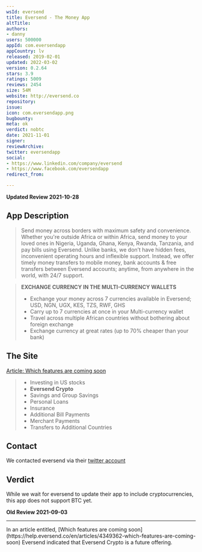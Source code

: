 ```yaml
---
wsId: eversend
title: Eversend - The Money App
altTitle: 
authors:
- danny
users: 500000
appId: com.eversendapp
appCountry: lv
released: 2019-02-01
updated: 2022-03-02
version: 0.2.64
stars: 3.9
ratings: 5009
reviews: 2454
size: 54M
website: http://eversend.co
repository: 
issue: 
icon: com.eversendapp.png
bugbounty: 
meta: ok
verdict: nobtc
date: 2021-11-01
signer: 
reviewArchive: 
twitter: eversendapp
social:
- https://www.linkedin.com/company/eversend
- https://www.facebook.com/eversendapp
redirect_from: 

---
```


**Updated Review 2021-10-28**

## App Description

> Send money across borders with maximum safety and convenience. Whether you're outside Africa or within Africa, send money to your loved ones in Nigeria, Uganda, Ghana, Kenya, Rwanda, Tanzania, and pay bills using Eversend. Unlike banks, we don’t have hidden fees, inconvenient operating hours and inflexible support. Instead, we offer timely money transfers to mobile money, bank accounts & free transfers between Eversend accounts; anytime, from anywhere in the world, with 24/7 support.

> **EXCHANGE CURRENCY IN THE MULTI-CURRENCY WALLETS**
> - Exchange your money across 7 currencies available in Eversend; USD, NGN, UGX, KES, TZS, RWF, GHS
> - Carry up to 7 currencies at once in your Multi-currency wallet
> - Travel across multiple African countries without bothering about foreign exchange
> - Exchange currency at great rates (up to 70% cheaper than your bank)

## The Site

[Article: Which features are coming soon](https://help.eversend.co/en/articles/4349362-which-features-are-coming-soon)

> - Investing in US stocks
> - **Eversend Crypto**
> - Savings and Group Savings
> - Personal Loans 
> - Insurance
> - Additional Bill Payments
> - Merchant Payments
> - Transfers to Additional Countries

## Contact

We contacted eversend via their [twitter account](https://twitter.com/BitcoinWalletz/status/1453638540869332993)  

## Verdict

While we wait for eversend to update their app to include cryptocurrencies, this app does not support BTC yet.

**Old Review 2021-09-03**
<hr />
In an article entitled, [Which features are coming soon](https://help.eversend.co/en/articles/4349362-which-features-are-coming-soon) 
Eversend indicated that Eversend Crypto is a future offering.

